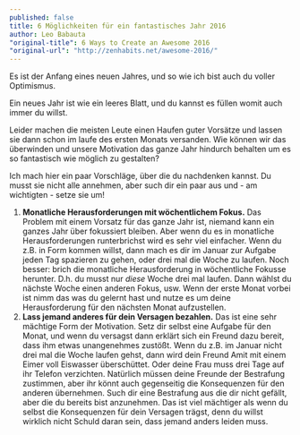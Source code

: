 ```yaml
---
published: false
title: 6 Möglichkeiten für ein fantastisches Jahr 2016
author: Leo Babauta
"original-title": 6 Ways to Create an Awesome 2016
"original-url": "http://zenhabits.net/awesome-2016/"
---
```


Es ist der Anfang eines neuen Jahres, und so wie ich bist auch du voller Optimismus.

Ein neues Jahr ist wie ein leeres Blatt, und du kannst es füllen womit auch immer du willst.

Leider machen die meisten Leute einen Haufen guter Vorsätze und lassen sie dann schon im laufe des ersten Monats versanden. Wie können wir das überwinden und unsere Motivation das ganze Jahr hindurch behalten um es so fantastisch wie möglich zu gestalten?

Ich mach hier ein paar Vorschläge, über die du nachdenken kannst. Du musst sie nicht alle annehmen, aber such dir ein paar aus und - am wichtigten - setze sie um!

1. **Monatliche Herausforderungen mit wöchentlichem Fokus.** Das Problem mit einem Vorsatz für das ganze Jahr ist, niemand kann ein ganzes Jahr über fokussiert bleiben. Aber wenn du es in monatliche Herausforderungen runterbrichst wird es sehr viel einfacher. Wenn du z.B. in Form kommen willst, dann mach es dir im Januar zur Aufgabe jeden Tag spazieren zu gehen, oder drei mal die Woche zu laufen. Noch besser: brich die monatliche Herausforderung in wöchentliche Fokusse herunter. D.h. du musst nur _diese_ Woche drei mal laufen. Dann wählst du nächste Woche einen anderen Fokus, usw. Wenn der erste Monat vorbei ist nimm das was du gelernt hast und nutze es um deine Herausforderung für den nächsten Monat aufzustellen.
2. **Lass jemand anderes für dein Versagen bezahlen.** Das ist eine sehr mächtige Form der Motivation. Setz dir selbst eine Aufgabe für den Monat, und wenn du versagst dann erklärt sich ein Freund dazu bereit, dass ihm etwas unangenehmes zustößt. Wenn du z.B. im Januar nicht drei mal die Woche laufen gehst, dann wird dein Freund Amit mit einem Eimer voll Eiswasser überschüttet. Oder deine Frau muss drei Tage auf ihr Telefon verzichten. Natürlich müssen deine Freunde der Bestrafung zustimmen, aber ihr könnt auch gegenseitig die Konsequenzen für den anderen übernehmen. Such dir eine Bestrafung aus die dir nicht gefällt, aber die du bereits bist anzunehmen. Das ist viel mächtiger als wenn du selbst die Konsequenzen für dein Versagen trägst, denn du willst wirklich nicht Schuld daran sein, dass jemand anders leiden muss.
